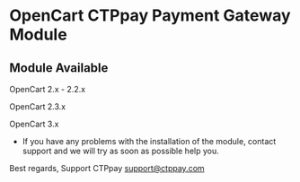 # OpenCart CTPpay Payment Gateway Module #

## Module Available ##

OpenCart 2.x - 2.2.x

OpenCart 2.3.x

OpenCart 3.x

* If you have any problems with the installation of the module, contact support and we will try as soon as possible help you.

Best regards,
Support CTPpay
support@ctppay.com
